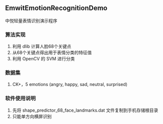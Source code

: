 ## EmwitEmotionRecognitionDemo

中悦轻量表情识别演示程序

### 算法实现

1. 利用 dlib 计算人脸68个关键点
2. 从68个关键点得出用于表情分类的特征值
3. 利用 OpenCV 的 SVM 进行分类

### 数据集

1. CK+，5 emotions (angry, happy, sad, neutral, surprised)

### 软件使用说明

1. 先将 shape_predictor_68_face_landmarks.dat 文件复制到手机存储根目录
2. 只能单方向横屏识别